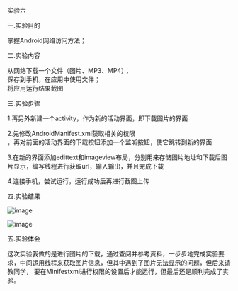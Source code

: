 实验六

一.实验目的

掌握Android网络访问方法；

二.实验内容

从网络下载一个文件（图片、MP3、MP4）；<br>
保存到手机，在应用中使用文件；<br>
将应用运行结果截图

三.实验步骤

1.再另外新建一个activity，作为新的活动界面，即下载图片的界面

2.先修改AndroidManifest.xml获取相关的权限<br>，再对前面的活动界面的下载按钮添加一个监听按钮，使它跳转到新的界面

3.在新的界面添加edittext和imageview布局，分别用来存储图片地址和下载后图片显示，编写线程进行获取url，输入输出，并且完成下载

4.连接手机，尝试运行，运行成功后再进行截图上传

四.实验结果

![image](https://github.com/zrh116/android-labs-2018/blob/master/Soft1614080902116/%E5%AE%9E%E9%AA%8C6-1.jpg)

![image](https://github.com/zrh116/android-labs-2018/blob/master/Soft1614080902116/%E5%AE%9E%E9%AA%8C6-2.jpg)

五.实验体会

这次实验我做的是进行图片的下载，通过查阅并参考资料，一步步地完成实验要求，中间运用线程来获取图片信息，但其中遇到了图片无法显示的问题，但后来请教同学，
要在Minifestxml进行权限的设置后才能运行，但最后还是顺利完成了实验。
